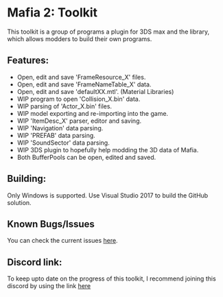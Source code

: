 # Mafia 2: Toolkit

This toolkit is a group of programs a plugin for 3DS max and the library, which allows modders to build their own programs. 

## Features:
- Open, edit and save 'FrameResource_X' files.
- Open, edit and save 'FrameNameTable_X' data.
- Open, edit and save 'defaultXX.mtl'. (Material Libraries)
- WIP program to open 'Collision_X.bin' data.
- WIP parsing of 'Actor_X.bin' files.
- WIP model exporting and re-importing into the game.
- WIP 'ItemDesc_X' parser, editor and saving.
- WIP 'Navigation' data parsing.
- WIP 'PREFAB' data parsing.
- WIP 'SoundSector' data parsing.
- WIP 3DS plugin to hopefully help modding the 3D data of Mafia.
- Both BufferPools can be open, edited and saved.

## Building:
Only Windows is supported. Use Visual Studio 2017 to build the GitHub solution.

## Known Bugs/Issues
You can check the current issues [here](https://github.com/Greavesy1899/Mafia2Toolkit/issues "Issues").

## Discord link:
To keep upto date on the progress of this toolkit, I recommend joining this discord by using the link [here](http://bit.ly/2L4z8vj "Discord invite")
